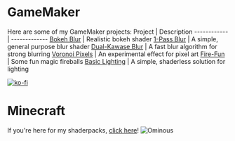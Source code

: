 # GameMaker 
Here are some of my GameMaker projects:
Project | Description
------------ | -------------
[Bokeh Blur](https://github.com/XorDev/Bokeh/wiki) | Realistic bokeh shader
[1-Pass Blur](https://github.com/XorDev/1PassBlur/wiki) | A simple, general purpose blur shader
[Dual-Kawase Blur](https://github.com/XorDev/Dual-Kawase/wiki) | A fast blur algorithm for strong blurring
[Voronoi Pixels](https://github.com/XorDev/GMS-Voronoi-Pixels/wiki) | An experimental effect for pixel art
[Fire-Fun](https://github.com/XorDev/Fire-Fun/wiki) | Some fun magic fireballs
[Basic Lighting](https://github.com/XorDev/BasicLighting) | A simple, shaderless solution for lighting

[![ko-fi](https://ko-fi.com/img/githubbutton_sm.svg)](https://ko-fi.com/L4L31FAR9)

# Minecraft
If you're here for my shaderpacks, [click here](https://github.com/XorDev/Minecraft-Shaderpacks)!
![Ominous](https://camo.githubusercontent.com/4212119392f8920bab2fd5ac84923796686b97bdb6107cae9c087137d6dcf116/68747470733a2f2f692e696d6775722e636f6d2f536f5a673736522e706e67)
